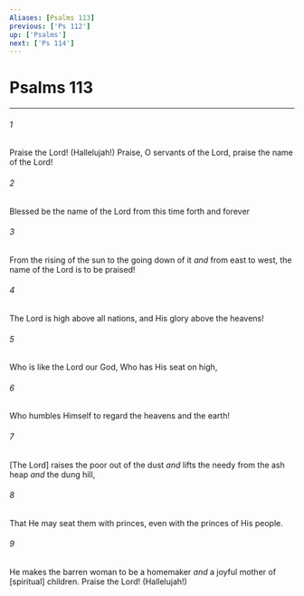 ```yaml
---
Aliases: [Psalms 113]
previous: ['Ps 112']
up: ['Psalms']
next: ['Ps 114']
---
```

# Psalms 113

***














###### 1 






Praise the Lord! (Hallelujah!) Praise, O servants of the Lord, praise the name of the Lord! 













###### 2 






Blessed be the name of the Lord from this time forth and forever 













###### 3 






From the rising of the sun to the going down of it _and_ from east to west, the name of the Lord is to be praised! 













###### 4 






The Lord is high above all nations, and His glory above the heavens! 













###### 5 






Who is like the Lord our God, Who has His seat on high, 













###### 6 






Who humbles Himself to regard the heavens and the earth! 













###### 7 






[The Lord] raises the poor out of the dust _and_ lifts the needy from the ash heap _and_ the dung hill, 













###### 8 






That He may seat them with princes, even with the princes of His people. 













###### 9 






He makes the barren woman to be a homemaker _and_ a joyful mother of [spiritual] children. Praise the Lord! (Hallelujah!)
